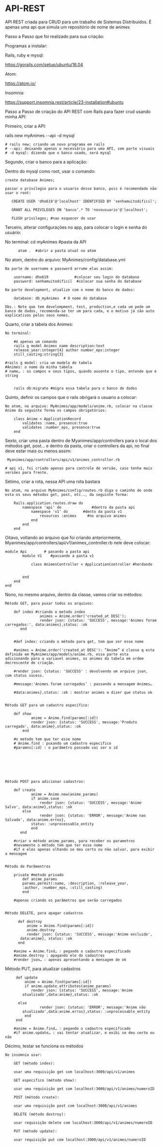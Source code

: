 # API-REST
API REST criada para CRUD para um trabalho de Sistemas Distribuídos. É apenas uma api que simula um repositório de nome de animes

Passo a Passo que foi realizado para sua criação:

Programas a instalar:

Rails, ruby e mysql:  

https://gorails.com/setup/ubuntu/16.04

Atom:

https://atom.io/

Insomnia:

https://support.insomnia.rest/article/23-installation#ubuntu



Passo a Passo de criação do API REST com Rails para fazer crud usando minha API:



Primeiro, criar a API:

  rails new myAnimes --api -d mysql   


	# rails new: criando um novo programa em rails
	# --api: deixando apenas o necessário para uma API, sem parte visuais
	# -d mysql: dizendo que o banco usado, será mysql



Segundo, criar o banco para a aplicação:

  Dentro do mysql como root, usar o comando:
		
	create database Animes;
			
	passar o privilegio para o usuario desse banco, pois é recomendado não usar o root:
			
	   CREATE USER 'dho619'@'localhost' IDENTIFIED BY 'senhamuitodificil';
				
	   GRANT ALL PRIVILEGES ON ‘banco’.* TO 'novousuario'@'localhost';
	
	   FLUSH privileges; #nao esquecer de usar




Terceiro, alterar configurações no app, para colocar o login e senha do usuário:

No terminal: cd myAnimes #pasta da API
		
		  atom .  #abrir a pasta atual no atom
		

No atom, dentro do arquivo: 	MyAnimes/config/database.yml

	Na parte de username e password arrume elas assim:

		username: dho619            #colocar seu login do database
		password: senhamuitodificil  #colocar sua senha do database
		
	Na parte development, atualize com o nome do banco de dados:

		database: db_myAnimes  # O nome do database

	Obs.: Note que tem develompment, test, production,e cada um pede um banco de dados, recomenda-se ter um para cada, e o motivo já são auto explicativos pelos seus nomes.



Quarto, criar a tabela dos Animes:

	No terminal:

		#é apenas um comando
		rails g model Animes name description:text
 		release_year:integer{4} author number_eps:integer
 		still_casting:string{3}

	#rails g model: cria um modelo de tabela
	#Animes: o nome da minha tabela
	# name… : os campos e seus tipos, quando ausente o tipo, entende que é string

	
		rails db:migrate #migra essa tabela para o banco de dados




Quinto, definir os campos que o rails obrigará o usuario a colocar:

	No atom, no arquivo: MyAnimes/app/models/anime.rb, colocar na classe Anime da seguinte forma os campos obrigatórios:

		class Anime < ApplicationRecord
			validates :name, presence:true
  			validates :number_eps, presence:true
		end



Sexto, criar uma pasta dentro de Myanimes/app/controllers para o local dos métodos get, post… e dentro da pasta, criar o controllers da api, no final deve estar mais ou menos assim:
	
	 Myanimes/app/controllers/api/v1/animes_controller.rb

	# api v1, foi criado apenas para controle de versão, caso tenha mais versões para frente.





Sétimo, criar a rota, nessa API uma rota bastara

	No atom, no arquivo MyAnimes/config/routes.rb diga o caminho de onde esta os seus métodos get, post, etc.., da seguinte forma:

		Rails.application.routes.draw do
  			namespace 'api' do  			#dentro da pasta api
  				namespace 'v1' do 		#dento da pasta v1
  					resources :animes     #no arquivo animes
  				end
  			end
		end


Oitavo, voltando ao arquivo que foi criando anteriormente, Myanimes/app/controllers/api/v1/animes_controller.rb nele deve colocar:


	module Api 		  # pasando a pasta api
        	module V1    #passando a pasta v1

              	class AnimesController < ApplicationController #herdando

		
		   	end
	  	end
	end
	


Nono, no mesmo arquivo, dentro da classe, vamos criar os métodos:


	Método GET, para puxar todos os arquivos:
		
		def index #criando o metodo index
                    animes = Anime.order('created_at DESC');
                    render json: {status: 'SUCCESS', message:'Animes foram carregados:', data:animes},status: :ok
           end

		
		#def index: criando o método para get, tem que ser esse nome
		
		#animes = Anime.order('created_at DESC'): “Anime” é classe q esta 		definida em MyAnimes/app/models/anime.rb, essa parte esta 			adicionando para a variavel animes, os animes da tabela em ordem 		decrescente	de criação.

		#render json: {status: 'SUCCESS' : devolvendo um arquivo json, 		com status sucess.
		
		#message:'Animes foram carregados’ : passando a mensagem Animes…
		
		#data:animes},status: :ok : mostrar animes e dizer que status ok


	Método GET para um cadastro específico:

		def show
          		anime = Anime.find(params[:id])
          		render json: {status: 'SUCCESS', message:'Produto carregado', data:anime},status: :ok
          	end

		#o metodo tem que ter esse nome
		# Anime.find : puxando um cadastro especifico
		#paramns[:id] : o parâmetro passado vai ser o id


	




	Método POST para adicionar cadastros:

		def create
            	anime = Anime.new(anime_params)
            	if anime.save
            		render json: {status: 'SUCCESS', message:'Anime Salvo', data:anime},status: :ok
  			else
            		render json: {status: 'ERROR', message:'Anime nao Salvado', data:anime.erros},
				status: :unprocessable_entity
            	end
           end
		
		#criar o método anime_params, para receber os parametros
		#novamente o método tem que ter esse nome
		#if e eles apenas olhando se deu certo ou não salvar, para exibir a mensagem

	
	Método de Parâmentros
		
		private #metodo privado
          	def anime_params
 			params.permit(:name, :description, :release_year,
			:author, :number_eps, :still_casting)
          	end

		#apenas criando os parâmetros que serão carregados

	
	Método DELETE, para apagar cadastros

          def destroy
              anime = Anime.find(params[:id])
              anime.destroy
              render json: {status: 'SUCCESS', message:'Anime excluido',
		   data:anime}, status: :ok
          end
		
		#anime = Anime.find… : pegando o cadastro especificado
		#anime.destroy : apagando ele do cadastros
		#render json… : apenas apresentando a mensagem de ok
     
	


Método PUT, para atualizar cadastros

         def update
             anime = Anime.find(params[:id])
             if anime.update_attributes(anime_params)
             	render json: {status: 'SUCCESS', message:'Anime
 			atualizado',data:anime},status: :ok

       	  else
                	render json: {status: 'ERROR', message:'Anime não
			atualizado',data:anime.erros},status: :unprocessable_entity
             end
         end

		#anime = Anime.find… : pegando o cadastro especificado
		#if anime.update… : vai tentar atualizar, e exibi se deu certo ou 						não


Décimo, testar se funciona os métodos

	No insomnia usar:

		GET (método index):

		usar uma requisição get com localhost:3000/api/v1/animes

		GET especifico (método show):

		usar uma requisição get com localhost:3000/api/v1/animes/numeroID

		POST (método create):

		usar uma requisição post com localhost:3000/api/v1/animes

		DELETE (método destroy):

		usar requisição delete com localhost:3000/api/v1/animes/numeroID

		PUT (método update):

		usar requisição put com localhost:3000/api/v1/animes/numeroID

